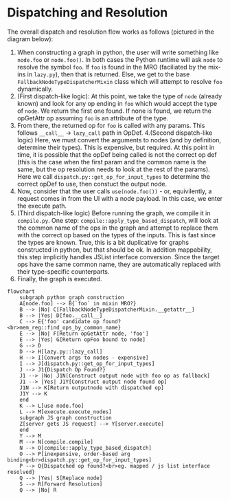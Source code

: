 # Dispatching and Resolution

The overall dispatch and resolution flow works as follows (pictured in the diagram below):

1. When constructing a graph in python, the user will write something like `node.foo` or `node.foo()`. In both cases the Python runtime will ask `node` to resolve the symbol `foo`. If `foo` is found in the MRO (faciliated by the mix-ins in `lazy.py`), then that is returned. Else, we get to the base `FallbackNodeTypeDispatcherMixin` class which will attempt to resolve `foo` dynamically.
2. (First dispatch-like logic): At this point, we take the type of `node` (already known) and look for any op ending in `foo` which would accept the type of `node`. We return the first one found. If none is found, we return the opGetAttr op assuming `foo` is an attribute of the type.
3. From there, the returned op for `foo` is called with any params. This follows `__call__` -> `lazy_call` path in OpDef.
   4.(Second dispatch-like logic) Here, we must convert the arguments to nodes (and by definition, determine their types). This is expensive, but required. At this point in time, it is possible that the opDef being called is not the correct op def (this is the case when the first param and the common name is the same, but the op resolution needs to look at the rest of the params). Here we call `dispatch.py::get_op_for_input_types` to determine the correct opDef to use, then constuct the output node.
4. Now, consider that the user calls `use(node.foo())` - or, equivilently, a request comes in from the UI with a node payload. In this case, we enter the execute path.
5. (Third dispatch-like logic) Before running the graph, we compile it in `compile.py`. One step: `compile::apply_type_based_dispatch`, will look at the common name of the ops in the graph and attempt to replace them with the correct op based on the types of the inputs. This is fast since the types are known. True, this is a bit duplicative for graphs constructed in python, but that should be ok. In addition mappability, this step implicitly handles JSList interface conversion. Since the target ops have the same common name, they are automatically replaced with their type-specific counterparts.
6. Finally, the graph is executed.

```mermaid
flowchart
    subgraph python graph construction
    A[node.foo] --> B{`foo` in mixin MRO?}
    B --> |No| C[FallbackNodeTypeDispatcherMixin.__getattr__]
    B --> |Yes| D[foo.__call__]
    C --> E{'foo' candidate op found?<br>mem_reg::find_ops_by_common_name}
    E --> |No| F[Return opGetAttr node, 'foo']
    E --> |Yes| G[Return opFoo bound to node]
    G --> D
    D --> H[lazy.py::lazy_call]
    H --> I[Convert args to nodes - expensive]
    I --> J[dispatch.py::get_op_for_input_types]
    J --> J1{Dispatch Op Found?}
    J1 --> |No| J1N[Construct output node with foo op as fallback]
    J1 --> |Yes| J1Y[Construct output node found op]
    J1N --> K[Return outputnode with dispatched op]
    J1Y --> K
    end
    K --> L[use node.foo]
    L --> M[execute.execute_nodes]
    subgraph JS graph construction
    Z[server gets JS request] --> Y[server.execute]
    end
    Y --> M
    M --> N[compile.compile]
    N --> O[compile::apply_type_based_dispatch]
    O --> P[inexpensive, order-based arg binding<br>dispatch.py::get_op_for_input_types]
    P --> Q{Dispatched op found?<br>eg. mapped / js list interface resolved}
    Q --> |Yes| S[Replace node]
    S --> R[Forward Resolution]
    Q --> |No| R
```
